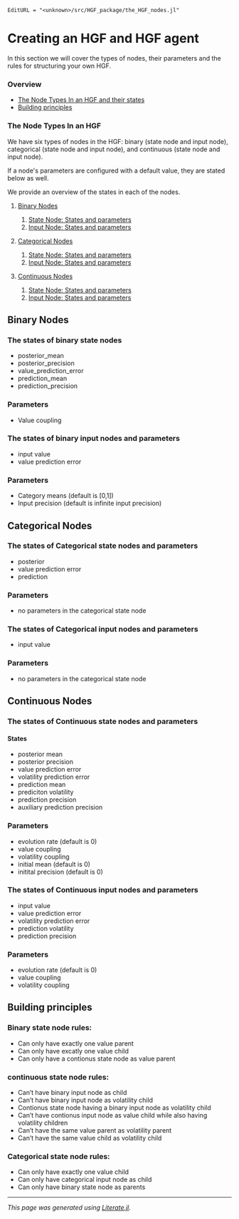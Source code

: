 ```@meta
EditURL = "<unknown>/src/HGF_package/the_HGF_nodes.jl"
```

# Creating an HGF and HGF agent

In this section we will cover the types of nodes, their parameters and the rules for structuring your own HGF.

### Overview

  - [The Node Types In an HGF and their states](#The-Node-Types-In-an-HGF)
  - [Building principles ](#Building-principles )

### The Node Types In an HGF

We have six types of nodes in the HGF: binary (state node and input node), categorical (state node and input node), and continuous (state node and input node).

If a node's parameters are configured with a default value, they are stated below as well.

We provide an overview of the states in each of the nodes.

1. [Binary Nodes](#Binary-Nodes)
    1. [State Node: States and parameters](#The-states-of-binary-state-nodes-and-parameters)
    2. [Input Node: States and parameters](#The-states-of-binary-input-nodes-and-parameters)

3. [Categorical Nodes](#Categorical-Nodes)
   1. [State Node: States and parameters](#The-states-of-Categorical-state-nodes-and-parameters)
   2. [Input Node: States and parameters](#The-states-of-Categorical-Input-nodes-and-parameters)

4. [Continuous Nodes](#Continuous-Nodes)
   1. [State Node: States and parameters](#The-states-of-Continuous-state-nodes-and-parameters)
   2. [Input Node: States and parameters](#The-states-of-Continuous-Input-nodes-and-parameters)

## Binary Nodes

### The states of binary state nodes

- posterior_mean
- posterior_precision
- value_prediction_error
- prediction_mean
- prediction_precision

### Parameters

- Value coupling

### The states of binary input nodes and parameters

- input value
- value prediction error

### Parameters

- Category means (default is [0,1])
- Input precision (default is  infinite input precision)

## Categorical Nodes

### The states of Categorical state nodes and parameters

- posterior
- value prediction error
- prediction

### Parameters

- no parameters in the categorical state node

### The states of Categorical input nodes and parameters

- input value

### Parameters

- no parameters in the categorical state node

## Continuous Nodes

### The states of Continuous state nodes and parameters

#### States

- posterior mean
- posterior precision
- value prediction error
- volatility prediction error
- prediction mean
- prediciton volatility
- prediction precision
- auxiliary prediction precision

### Parameters

- evolution rate (default is 0)
- value coupling
- volatility coupling
- initial mean (default is 0)
- initital precision (default is 0)

### The states of Continuous input nodes and parameters

- input value
- value prediction error
- volatility prediction error
- prediction volatility
- prediction precision

### Parameters

- evolution rate (default is 0)
- value coupling
- volatility coupling

## Building principles

### Binary state node rules:

- Can only have exactly one value parent
- Can only have excatly one value child
- Can only have a contionus state node as value parent

### continuous state node rules:

- Can’t have binary input node as child
- Can’t have binary input node as volatility child
- Contionus state node having a binary input node as volatility child
- Can’t have contionus input node as value child while also having volatility children
- Can’t have the same value parent as volatility parent
- Can’t have the same value child as volatility child

### Categorical state node rules:

- Can only have exactly one value child
- Can only have categorical input node as child
- Can only have binary state node as parents

---

*This page was generated using [Literate.jl](https://github.com/fredrikekre/Literate.jl).*

